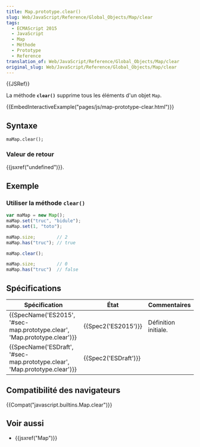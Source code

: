 ```yaml
---
title: Map.prototype.clear()
slug: Web/JavaScript/Reference/Global_Objects/Map/clear
tags:
  - ECMAScript 2015
  - JavaScript
  - Map
  - Méthode
  - Prototype
  - Reference
translation_of: Web/JavaScript/Reference/Global_Objects/Map/clear
original_slug: Web/JavaScript/Reference/Global_Objects/Map/clear
---
```

{{JSRef}}

La méthode **`clear()`** supprime tous les éléments d'un objet `Map`.

{{EmbedInteractiveExample("pages/js/map-prototype-clear.html")}}

## Syntaxe

    maMap.clear();

### Valeur de retour

{{jsxref("undefined")}}.

## Exemple

### Utiliser la méthode `clear()`

```js
var maMap = new Map();
maMap.set("truc", "bidule");
maMap.set(1, "toto");

maMap.size;        // 2
maMap.has("truc"); // true

maMap.clear();

maMap.size;        // 0
maMap.has("truc")  // false
```

## Spécifications

| Spécification                                                                                        | État                         | Commentaires         |
| ---------------------------------------------------------------------------------------------------- | ---------------------------- | -------------------- |
| {{SpecName('ES2015', '#sec-map.prototype.clear', 'Map.prototype.clear')}}     | {{Spec2('ES2015')}}     | Définition initiale. |
| {{SpecName('ESDraft', '#sec-map.prototype.clear', 'Map.prototype.clear')}} | {{Spec2('ESDraft')}} |                      |

## Compatibilité des navigateurs

{{Compat("javascript.builtins.Map.clear")}}

## Voir aussi

- {{jsxref("Map")}}
